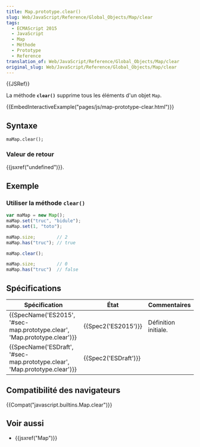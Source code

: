 ```yaml
---
title: Map.prototype.clear()
slug: Web/JavaScript/Reference/Global_Objects/Map/clear
tags:
  - ECMAScript 2015
  - JavaScript
  - Map
  - Méthode
  - Prototype
  - Reference
translation_of: Web/JavaScript/Reference/Global_Objects/Map/clear
original_slug: Web/JavaScript/Reference/Global_Objects/Map/clear
---
```

{{JSRef}}

La méthode **`clear()`** supprime tous les éléments d'un objet `Map`.

{{EmbedInteractiveExample("pages/js/map-prototype-clear.html")}}

## Syntaxe

    maMap.clear();

### Valeur de retour

{{jsxref("undefined")}}.

## Exemple

### Utiliser la méthode `clear()`

```js
var maMap = new Map();
maMap.set("truc", "bidule");
maMap.set(1, "toto");

maMap.size;        // 2
maMap.has("truc"); // true

maMap.clear();

maMap.size;        // 0
maMap.has("truc")  // false
```

## Spécifications

| Spécification                                                                                        | État                         | Commentaires         |
| ---------------------------------------------------------------------------------------------------- | ---------------------------- | -------------------- |
| {{SpecName('ES2015', '#sec-map.prototype.clear', 'Map.prototype.clear')}}     | {{Spec2('ES2015')}}     | Définition initiale. |
| {{SpecName('ESDraft', '#sec-map.prototype.clear', 'Map.prototype.clear')}} | {{Spec2('ESDraft')}} |                      |

## Compatibilité des navigateurs

{{Compat("javascript.builtins.Map.clear")}}

## Voir aussi

- {{jsxref("Map")}}
